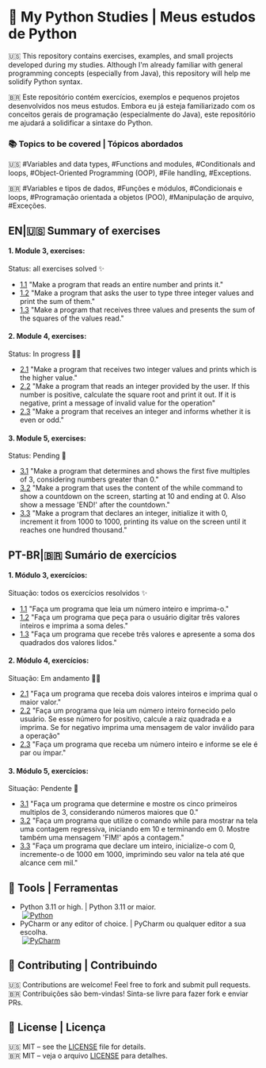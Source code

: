 # 🐍 My Python Studies | Meus estudos de Python

🇺🇸 This repository contains exercises, examples, and small projects developed during my studies. Although I'm already familiar with general programming concepts (especially from Java), this repository will help me solidify Python syntax.

🇧🇷 Este repositório contém exercícios, exemplos e pequenos projetos desenvolvidos nos meus estudos. Embora eu já esteja familiarizado com os conceitos gerais de programação (especialmente do Java), este repositório me ajudará a solidificar a sintaxe do Python.

### 📚 Topics to be covered | Tópicos abordados
🇺🇸 #Variables and data types, #Functions and modules, #Conditionals and loops, #Object-Oriented Programming (OOP), #File handling, #Exceptions.

🇧🇷 #Variables e tipos de dados, #Funções e módulos, #Condicionais e loops, #Programação orientada a objetos (POO), #Manipulação de arquivo, #Exceções.

## EN|🇺🇸 Summary of exercises

#### 1. Module 3, exercises:
Status: all exercises solved ✨<br>

- [1.1](https://github.com/joaohgp-dev/my-python-path/blob/main/src/module_3/ex_1_1_print_int.py) "Make a program that reads an entire number and prints it."  <br>
- [1.2](https://github.com/joaohgp-dev/my-python-path/blob/main/src/module_3/ex_1_2_sum_three_int.py) "Make a program that asks the user to type three integer values and print the sum of them."  <br>
- [1.3](https://github.com/joaohgp-dev/my-python-path/blob/main/src/module_3/ex_1_3_sum_int_squares.py) "Make a program that receives three values and presents the sum of the squares of the values read."

#### 2. Module 4, exercises:
Status: In progress 👨‍💻<br>

- [2.1](https://github.com/joaohgp-dev/my-python-path/blob/main/src/module_4/ex_2_1_high_value.py) "Make a program that receives two integer values and prints which is the higher value."  <br>
- [2.2](https://github.com/joaohgp-dev/my-python-path/blob/main/src/module_4/ex_2_2_root_or_error.py) "Make a program that reads an integer provided by the user. If this number is positive, calculate the square root and print it out. If it is negative, print a message of invalid value for the operation"  <br>
- [2.3](https://github.com/joaohgp-dev/my-python-path/blob/main/src/module_4/ex_2_3_even_or_odd.py) "Make a program that receives an integer and informs whether it is even or odd."
   
#### 3. Module 5, exercises:
Status: Pending 🚧<br>

- [3.1]() "Make a program that determines and shows the first five multiples of 3, considering numbers greater than 0."  <br>
- [3.2]() "Make a program that uses the content of the while command to show a countdown on the screen, starting at 10 and ending at 0. Also show a message 'END!' after the countdown."  <br>
- [3.3]() "Make a program that declares an integer, initialize it with 0, increment it from 1000 to 1000, printing its value on the screen until it reaches one hundred thousand."

## PT-BR|🇧🇷 Sumário de exercícios 

#### 1. Módulo 3, exercícios:
Situação: todos os exercícios resolvidos ✨<br>

- [1.1](https://github.com/joaohgp-dev/my-python-path/blob/main/src/module_3/ex_1_1_print_int.py) "Faça um programa que leia um número inteiro e imprima-o."  <br>
- [1.2](https://github.com/joaohgp-dev/my-python-path/blob/main/src/module_3/ex_1_2_sum_three_int.py) "Faça um programa que peça para o usuário digitar três valores inteiros e imprima a soma deles."  <br>
- [1.3](https://github.com/joaohgp-dev/my-python-path/blob/main/src/module_3/ex_1_3_sum_int_squares.py) "Faça um programa que recebe três valores e apresente a soma dos quadrados dos valores lidos."
   
#### 2. Módulo 4, exercícios:
Situação: Em andamento 👨‍💻<br>

- [2.1](https://github.com/joaohgp-dev/my-python-path/blob/main/src/module_4/ex_2_1_high_value.py) "Faça um programa que receba dois valores inteiros e imprima qual o maior valor."  <br>
- [2.2](https://github.com/joaohgp-dev/my-python-path/blob/main/src/module_4/ex_2_2_root_or_error.py) "Faça um programa que leia um número inteiro fornecido pelo usuário. Se esse número for positivo, calcule a raiz quadrada e a imprima. Se for negativo imprima uma mensagem de valor inválido para a operação"  <br>
- [2.3](https://github.com/joaohgp-dev/my-python-path/blob/main/src/module_4/ex_2_3_even_or_odd.py) "Faça um programa que receba um número inteiro e informe se ele é par ou ímpar."

#### 3. Módulo 5, exercícios:
Situação: Pendente 🚧<br>

- [3.1](#) "Faça um programa que determine e mostre os cinco primeiros multiplos de 3, considerando números maiores que 0." <br>
- [3.2](#) "Faça um programa que utilize o comando while para mostrar na tela uma contagem regressiva, iniciando em 10 e terminando em 0. Mostre também uma mensagem 'FIM!' após a contagem." <br>
- [3.3](#) "Faça um programa que declare um inteiro, inicialize-o com 0, incremente-o de 1000 em 1000, imprimindo seu valor na tela até que alcance cem mil."

## 🧰 Tools | Ferramentas
- Python 3.11 or high. | Python 3.11 or maior.  <br>
&nbsp;[![Python](https://img.shields.io/badge/Python-3776AB.svg?style=for-the-badge&logo=Python&logoColor=white)](https://github.com/Aveek-Saha/GitHub-Profile-Badges)
- PyCharm or any editor of choice. | PyCharm ou qualquer editor a sua escolha.  <br>
&nbsp;[![PyCharm](https://img.shields.io/badge/PyCharm-000000.svg?style=for-the-badge&logo=PyCharm&logoColor=white)](https://github.com/Aveek-Saha/GitHub-Profile-Badges)  <br>

## 🤝 Contributing | Contribuindo
🇺🇸 Contributions are welcome! Feel free to fork and submit pull requests.  <br>
🇧🇷 Contribuições são bem-vindas! Sinta-se livre para fazer fork e enviar PRs.

## 📜 License | Licença
🇺🇸 MIT – see the [LICENSE](LICENSE) file for details.  <br>
🇧🇷 MIT – veja o arquivo [LICENSE](LICENSE) para detalhes.
